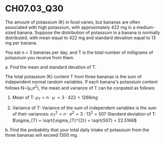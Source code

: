 # CH07.03_Q30 #

The amount of potassium (K) in food varies, but bananas are often associated with high potassium, with approximately 422 mg in a medium-sized banana. Suppose the distribution of potassium in a banana is normally distributed, with mean equal to 422 mg and standard deviation equal to 13 mg per banana.

You eat n = 3 bananas per day, and T is the total number of milligrams of potassium you receive from them.

a. Find the mean and standard devation of T.

The total potassium (K) content T from three bananas is the sum of independent normal random variables. If each banana's potassium content follows N~($\mu$,$\sigma^{2}$), the mean and variance of T can be conputed as follows:

1. Mean of T:
$\mu_{T} = n \cdot \mu\ = 3 \cdot 422 = 1266mg$

2. Variance of T: Variance of the sum of independent variables is the sum of their variances:
$\sigma_{T}^{2} = n \cdot \sigma^{2} = 3 \cdot 13^{2} = 507$
Standard deviation of T:
$\sigma_{T} = \sqrt{\sigma_{T}^{2}} = \sqrt{507} = 22.5166$



b. Find the probability that your total daily intake of potassium from the three bananas will exceed 1300 mg.

